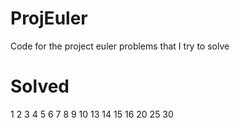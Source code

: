 ProjEuler
=========

Code for the project euler problems that I try to solve

Solved
=========
1
2
3
4
5
6
7
8
9
10
13
14
15
16
20
25
30
